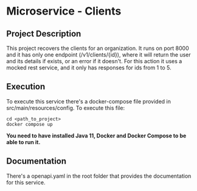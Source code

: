# Microservice - Clients



## Project Description

This project recovers the clients for an organization. It runs on port 8000 and it has only one endpoint (/v1/clients/{id}), where it will return the user and its details if exists, or an error if it doesn't. For this action it uses a mocked rest service, and it only has responses for ids from 1 to 5.

## Execution

To execute this service there's a docker-compose file provided in src/main/resources/config. To execute this file:

```
cd <path_to_project>
docker compose up
```

**You need to have installed Java 11, Docker and Docker Compose to be able to run it.**

## Documentation

There's a openapi.yaml in the root folder that provides the documentation for this service.
